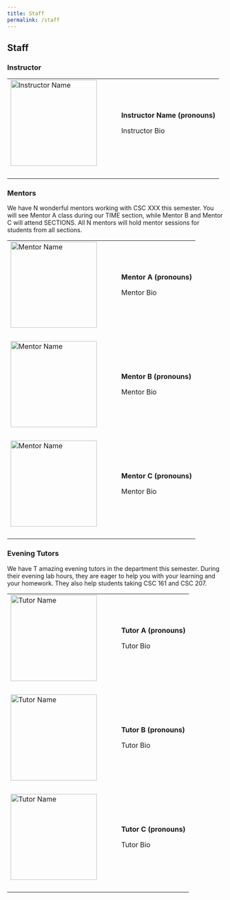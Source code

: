 ```yaml
---
title: Staff
permalink: /staff
---
```


## Staff


### Instructor
<table>
  <tr> 
    <td>
      <img src="images/instructor.jpg" alt="Instructor Name" width="200"/> 
    </td>
    <td width="25"></td>
    <td> 
      <p><b>Instructor Name (pronouns)</b></p>
      <p>Instructor Bio</p>
    </td>
  </tr>
  <tr height="25"></tr>
</table>


### Mentors

We have N wonderful mentors working with CSC XXX this semester. You will see Mentor A class during our TIME section, while Mentor B and Mentor C will attend SECTIONS. All N mentors will hold mentor sessions for students from all sections.

<!-- awaiting data from peer educators -->

<!-- see Letter grades section at https://github.com/grinnell-cs/csc151-images/blob/main/pages/syllabus.md?plain=1 and _data/bundles.yml for example of how to make these tables nicer by putting the data in a config file and using loops !-->


<table>
  <tr>
    <td>
      <img src="images/mentorA.jpg" alt="Mentor Name" width="200"/>
    </td>
    <td width="25"></td>
    <td>
      <p><b>Mentor A (pronouns)</b></p>
      <p>Mentor Bio</p>
    </td>
  </tr>
  <tr height="25"></tr>

  <tr>
    <td>
      <img src="images/mentorB.jpg" alt="Mentor Name" width="200"/>
    </td>
    <td width="25"></td>
    <td>
      <p><b>Mentor B (pronouns)</b></p>
      <p>Mentor Bio</p>
    </td>
  </tr>
  <tr height="25"></tr>

  <tr>
    <td>
      <img src="images/mentorC.jpg" alt="Mentor Name" width="200"/>
    </td>
    <td width="25"></td>
    <td>
      <p><b>Mentor C (pronouns)</b></p>
      <p>Mentor Bio</p>
    </td>
  </tr>
  <tr height="25"></tr>

</table>


### Evening Tutors

We have T amazing evening tutors in the department this semester. During their evening lab hours, they are eager to help you with your learning and your homework. They also help students taking CSC 161 and CSC 207.

<table>
  <tr>
    <td>
      <img src="images/tutorA.jpg" alt="Tutor Name" width="200"/>
    </td>
    <td width="25"></td>
    <td>
      <p><b>Tutor A (pronouns)</b></p>
      <p>Tutor Bio</p>
    </td>
  </tr>
  <tr height="25"></tr>

  <tr>
    <td>
      <img src="images/tutorB.jpg" alt="Tutor Name" width="200"/>
    </td>
    <td width="25"></td>
    <td>
      <p><b>Tutor B (pronouns)</b></p>
      <p>Tutor Bio</p>
    </td>
  </tr>
  <tr height="25"></tr>

  <tr>
    <td>
      <img src="images/tutorC.jpg" alt="Tutor Name" width="200"/>
    </td>
    <td width="25"></td>
    <td>
      <p><b>Tutor C (pronouns)</b></p>
      <p>Tutor Bio</p>
    </td>
  </tr>
  <tr height="25"></tr>

</table>
